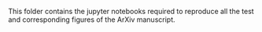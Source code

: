 This folder contains the jupyter notebooks required to reproduce all the test and corresponding figures of the ArXiv manuscript. 
